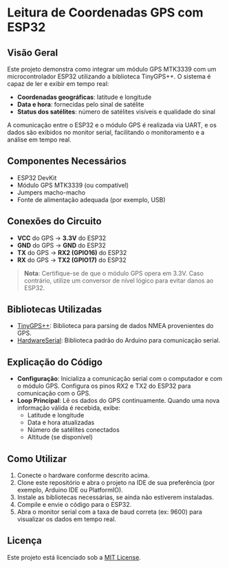# Leitura de Coordenadas GPS com ESP32

## Visão Geral

Este projeto demonstra como integrar um módulo GPS MTK3339 com um microcontrolador ESP32 utilizando a biblioteca TinyGPS++. O sistema é capaz de ler e exibir em tempo real:

- **Coordenadas geográficas**: latitude e longitude  
- **Data e hora**: fornecidas pelo sinal de satélite  
- **Status dos satélites**: número de satélites visíveis e qualidade do sinal  

A comunicação entre o ESP32 e o módulo GPS é realizada via UART, e os dados são exibidos no monitor serial, facilitando o monitoramento e a análise em tempo real.

## Componentes Necessários

- ESP32 DevKit  
- Módulo GPS MTK3339 (ou compatível)  
- Jumpers macho-macho  
- Fonte de alimentação adequada (por exemplo, USB)  

## Conexões do Circuito

- **VCC** do GPS → **3.3V** do ESP32  
- **GND** do GPS → **GND** do ESP32  
- **TX** do GPS → **RX2 (GPIO16)** do ESP32  
- **RX** do GPS → **TX2 (GPIO17)** do ESP32  

> **Nota**: Certifique-se de que o módulo GPS opera em 3.3V. Caso contrário, utilize um conversor de nível lógico para evitar danos ao ESP32.

## Bibliotecas Utilizadas

- [TinyGPS++](https://github.com/mikalhart/TinyGPSPlus): Biblioteca para parsing de dados NMEA provenientes do GPS.  
- [HardwareSerial](https://www.arduino.cc/en/Reference/HardwareSerial): Biblioteca padrão do Arduino para comunicação serial.  

## Explicação do Código

- **Configuração**: Inicializa a comunicação serial com o computador e com o módulo GPS. Configura os pinos RX2 e TX2 do ESP32 para comunicação com o GPS.  
- **Loop Principal**: Lê os dados do GPS continuamente. Quando uma nova informação válida é recebida, exibe:
  - Latitude e longitude  
  - Data e hora atualizadas  
  - Número de satélites conectados  
  - Altitude (se disponível)  

## Como Utilizar

1. Conecte o hardware conforme descrito acima.  
2. Clone este repositório e abra o projeto na IDE de sua preferência (por exemplo, Arduino IDE ou PlatformIO).  
3. Instale as bibliotecas necessárias, se ainda não estiverem instaladas.  
4. Compile e envie o código para o ESP32.  
5. Abra o monitor serial com a taxa de baud correta (ex: 9600) para visualizar os dados em tempo real.  

## Licença

Este projeto está licenciado sob a [MIT License](LICENSE).
